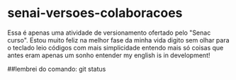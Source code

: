 # senai-versoes-colaboracoes


Essa é apenas uma atividade de versionamento ofertado pelo "Senac curso".
Estou muito feliz na melhor fase da minha vida
digito sem olhar para o teclado
leio códigos com mais simplicidade
entendo mais só coisas que antes eram apenas um sonho entender
my english is in development!

##lembrei do comando: git status
